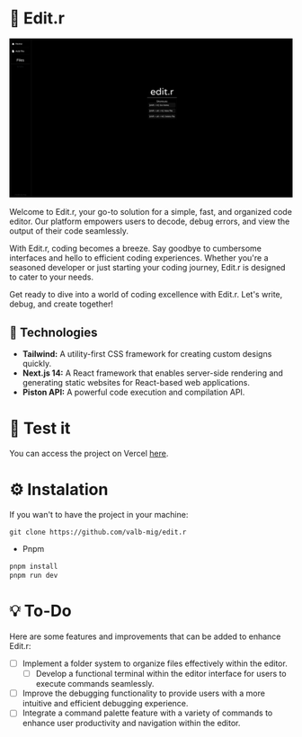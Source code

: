# 📝 Edit.r

![Project Image](./repo/project.png)

Welcome to Edit.r, your go-to solution for a simple, fast, and organized code editor. Our platform empowers users to decode, debug errors, and view the output of their code seamlessly.

With Edit.r, coding becomes a breeze. Say goodbye to cumbersome interfaces and hello to efficient coding experiences. Whether you're a seasoned developer or just starting your coding journey, Edit.r is designed to cater to your needs.

Get ready to dive into a world of coding excellence with Edit.r. Let's write, debug, and create together!

## 🤖 Technologies

- **Tailwind:** A utility-first CSS framework for creating custom designs quickly.
- **Next.js 14:** A React framework that enables server-side rendering and generating static websites for React-based web applications.
- **Piston API:** A powerful code execution and compilation API.

# 🧪 Test it
You can access the project on Vercel [here](https://edit-r.vercel.app/).

# ⚙️ Instalation
If you wan't to have the project in your machine:

```
git clone https://github.com/valb-mig/edit.r
```

- Pnpm

```
pnpm install
pnpm run dev
```
# 💡 To-Do

Here are some features and improvements that can be added to enhance Edit.r:

- [ ] Implement a folder system to organize files effectively within the editor.
    - [ ] Develop a functional terminal within the editor interface for users to execute commands seamlessly.
- [ ] Improve the debugging functionality to provide users with a more intuitive and efficient debugging experience.
- [ ] Integrate a command palette feature with a variety of commands to enhance user productivity and navigation within the editor.
